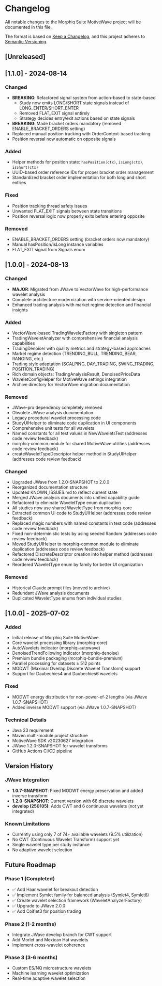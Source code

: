 # Changelog

All notable changes to the Morphiq Suite MotiveWave project will be documented in this file.

The format is based on [Keep a Changelog](https://keepachangelog.com/en/1.1.0/),
and this project adheres to [Semantic Versioning](https://semver.org/spec/v2.0.0.html).

## [Unreleased]

## [1.1.0] - 2024-08-14

### Changed
- **BREAKING**: Refactored signal system from action-based to state-based
  - Study now emits LONG/SHORT state signals instead of LONG_ENTER/SHORT_ENTER
  - Removed FLAT_EXIT signal entirely
  - Strategy decides entry/exit actions based on state signals
- **BREAKING**: Made bracket orders mandatory (removed ENABLE_BRACKET_ORDERS setting)
- Replaced manual position tracking with OrderContext-based tracking
- Position reversal now automatic on opposite signals

### Added
- Helper methods for position state: `hasPosition(ctx)`, `isLong(ctx)`, `isShort(ctx)`
- UUID-based order reference IDs for proper bracket order management
- Standardized bracket order implementation for both long and short entries

### Fixed
- Position tracking thread safety issues
- Unwanted FLAT_EXIT signals between state transitions
- Position reversal logic now properly exits before entering opposite

### Removed
- ENABLE_BRACKET_ORDERS setting (bracket orders now mandatory)
- Manual hasPosition/isLong instance variables
- FLAT_EXIT signal from Signals enum

## [1.0.0] - 2024-08-13

### Changed
- **MAJOR**: Migrated from JWave to VectorWave for high-performance wavelet analysis
- Complete architecture modernization with service-oriented design
- Enhanced trading analysis with market regime detection and financial insights

### Added
- VectorWave-based TradingWaveletFactory with singleton pattern
- TradingWaveletAnalyzer with comprehensive financial analysis capabilities
- TradingDenoiser with quality metrics and strategy-based approaches
- Market regime detection (TRENDING_BULL, TRENDING_BEAR, RANGING, etc.)
- Trading style adaptation (SCALPING, DAY_TRADING, SWING_TRADING, POSITION_TRADING)
- Rich domain objects: TradingAnalysisResult, DenoisedPriceData
- WaveletConfigHelper for MotiveWave settings integration
- Archive directory for VectorWave migration documentation

### Removed
- JWave-pro dependency completely removed
- Obsolete JWave analysis documentation
- Legacy procedural wavelet processing code
- StudyUIHelper to eliminate code duplication in UI components
- Comprehensive unit tests for all wavelets
- Named constants for all test values in NewWaveletsTest (addresses code review feedback)
- morphiq-common module for shared MotiveWave utilities (addresses code review feedback)
- createWaveletTypeDescriptor helper method in StudyUIHelper (addresses code review feedback)

### Changed
- Upgraded JWave from 1.2.0-SNAPSHOT to 2.0.0
- Reorganized documentation structure
- Updated KNOWN_ISSUES.md to reflect current state
- Merged JWave analysis documents into unified capability guide
- Refactored to eliminate WaveletType enum duplication
- All studies now use shared WaveletType from morphiq-core
- Extracted common UI code to StudyUIHelper (addresses code review feedback)
- Replaced magic numbers with named constants in test code (addresses code review feedback)
- Fixed non-deterministic tests by using seeded Random (addresses code review feedback)
- Moved StudyUIHelper to morphiq-common module to eliminate duplication (addresses code review feedback)
- Refactored DiscreteDescriptor creation into helper method (addresses code review feedback)
- Reordered WaveletType enum by family for better UI organization

### Removed
- Historical Claude prompt files (moved to archive)
- Redundant JWave analysis documents
- Duplicated WaveletType enums from individual studies

## [1.0.0] - 2025-07-02

### Added
- Initial release of Morphiq Suite MotiveWave
- Core wavelet processing library (morphiq-core)
- AutoWavelets indicator (morphiq-autowave) 
- DenoisedTrendFollowing indicator (morphiq-denoise)
- Premium bundle packaging (morphiq-bundle-premium)
- Parallel processing for datasets ≥ 512 points
- MODWT (Maximal Overlap Discrete Wavelet Transform) support
- Support for Daubechies4 and Daubechies6 wavelets

### Fixed
- MODWT energy distribution for non-power-of-2 lengths (via JWave 1.0.7-SNAPSHOT)
- Added inverse MODWT support (via JWave 1.0.7-SNAPSHOT)

### Technical Details
- Java 23 requirement
- Maven multi-module project structure
- MotiveWave SDK v20230627 integration
- JWave 1.2.0-SNAPSHOT for wavelet transforms
- GitHub Actions CI/CD pipeline

## Version History

### JWave Integration
- **1.0.7-SNAPSHOT**: Fixed MODWT energy preservation and added inverse transform
- **1.2.0-SNAPSHOT**: Current version with 68 discrete wavelets
- **develop (250105)**: Adds CWT and 6 continuous wavelets (not yet integrated)

### Known Limitations
- Currently using only 7 of 74+ available wavelets (9.5% utilization)
- No CWT (Continuous Wavelet Transform) support yet
- Single wavelet type per study instance
- No adaptive wavelet selection

## Future Roadmap

### Phase 1 (Completed)
- ✅ Add Haar wavelet for breakout detection
- ✅ Implement Symlet family for balanced analysis (Symlet4, Symlet8)
- ✅ Create wavelet selection framework (WaveletAnalyzerFactory)
- ✅ Upgrade to JWave 2.0.0
- ✅ Add Coiflet3 for position trading

### Phase 2 (1-2 months)
- Integrate JWave develop branch for CWT support
- Add Morlet and Mexican Hat wavelets
- Implement cross-wavelet coherence

### Phase 3 (3-6 months)
- Custom ES/NQ microstructure wavelets
- Machine learning wavelet optimization
- Real-time adaptive wavelet selection